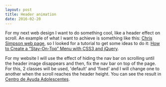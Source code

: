 ```yaml
---
layout: post
title: Header animation
date: 2016-02-20
---
```


For my next web design I want to do something cool, like a header effect on scroll. An example of what I want to achieve is something like this: <a href="http://chrissimpson.co.uk/elasticsearch-yellow-cluster-status-explained.html">Chris Simpson web page</a>, so I looked for a tutorial to get some ideas to do it: <a href="http://www.1stwebdesigner.com/create-stay-on-top-menu-css3-jquery/">How to Create a “Stay-On-Top” Menu with CSS3 and jQuery</a>.

For my website I will use the effect of hiding the nav bar on scrolling until the header image disappears and then, fix the nav bar on top of the page. For this, 2 classes will be used, 'default' and 'fixed' and I will change one to another when the scroll reaches the header height. You can see the result in <a href="http://www.cristinafsanz.github.io/centro-ayuda-adolescentes/">Centro de Ayuda Adolescentes</a>.
